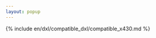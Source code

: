```yaml
---
layout: popup
---
```


{% include en/dxl/compatible_dxl/compatible_x430.md %}

<!-- 

|      Model       |                                               Stall Torque                                               | No-Load Speed                                                                          |
|:----------------:|:--------------------------------------------------------------------------------------------------------:|:---------------------------------------------------------------------------------------|
|  [XL430-W250-T]  | 1.0 [N.m] (at 9.0 [V], 1.0 [A])<br>1.4 [N.m] (at 11.1 [V], 1.3 [A])<br>1.5 [N.m] (at 12.0 [V], 1.4 [A])  | 47 [rev/min] (at 9.0 [V])<br>57 [rev/min] (at 11.1 [V])<br>61 [rev/min] (at 12.0 [V])  |
|  [XW430-T333-R]  | 2.9 [N.m] (at 11.1 [V], 1.2 [A])<br>3.1 [N.m] (at 12.0 [V], 1.3 [A])<br>3.6 [N.m] (at 14.8 [V], 1.5 [A]) | 29 [rev/min] (at 11.1 [V]<br>31 [rev/min] (at 12.0 [V]<br>39 [rev/min] (at 14.8 [V])   |
|  [XW430-T200-R]  | 6.4 [N.m] (at 11.1 [V], 4.5 [A])<br>6.9 [N.m] (at 12.0 [V], 4.9 [A])<br>8.3 [N.m] (at 14.8 [V], 5.9 [A]) | 49 [rev/min] (at 11.1 [V]<br>53 [rev/min] (at 12.0 [V]<br>66 [rev/min] (at 14.8 [V])   |
|  [XD430-T350-R]  | 3.1 [N.m] (at 11.1 [V], 1.2 [A])<br>3.4 [N.m] (at 12.0 [V], 1.3 [A])<br>4.2 [N.m] (at 14.8 [V], 1.5 [A]) | 27 [rev/min] (at 11.1 [V])<br>30 [rev/min] (at 12.0 [V])<br>37 [rev/min] (at 14.8 [V]) |
|  [XD430-T210-R]  | 2.2 [N.m] (at 11.1 [V], 1.2 [A])<br>2.5 [N.m] (at 12.0 [V], 1.3 [A])<br>3.1 [N.m] (at 14.8 [V], 1.5 [A]) | 46 [rev/min] (at 11.1 [V])<br>50 [rev/min] (at 12.0 [V])<br>62 [rev/min] (at 14.8 [V]) |
|  [XH430-V350-R]  |                                      3.3 [N.m] (at 24 [V], 0.7[A])                                       | 31 [rev/min] (at 24 [V])                                                               |
| [XH430-W350-T/R] | 3.1 [N.m] (at 11.1 [V], 1.2 [A])<br>3.4 [N.m] (at 12.0 [V], 1.3 [A])<br>4.2 [N.m] (at 14.8 [V], 1.5 [A]) | 27 [rev/min] (at 11.1 [V])<br>30 [rev/min] (at 12.0 [V])<br>37 [rev/min] (at 14.8 [V]) |
|  [XH430-V210-R]  |                                      2.6 [N.m] (at 24 [V], 0.7[A])                                       | 52 [rev/min] (at 24 [V])                                                               |
| [XH430-W210-T/R] | 2.2 [N.m] (at 11.1 [V], 1.2 [A])<br>2.5 [N.m] (at 12.0 [V], 1.3 [A])<br>3.1 [N.m] (at 14.8 [V], 1.5 [A]) | 46 [rev/min] (at 11.1 [V])<br>50 [rev/min] (at 12.0 [V])<br>62 [rev/min] (at 14.8 [V]) |
| [XM430-W350-T/R] | 3.8 [N.m] (at 11.1 [V], 2.1 [A])<br>4.1 [N.m] (at 12.0 [V], 2.3 [A])<br>4.8 [N.m] (at 14.8 [V], 2.7 [A]) | 43 [rev/min] (at 11.1 [V])<br>46 [rev/min] (at 12.0 [V])<br>57 [rev/min] (at 14.8 [V]) |
| [XM430-W210-T/R] | 2.7 [N.m] (at 11.1 [V], 2.1 [A])<br>3.0 [N.m] (at 12.0 [V], 2.3 [A])<br>3.7 [N.m] (at 14.8 [V], 2.7 [A]) | 70 [rev/min] (at 11.1 [V])<br>77 [rev/min] (at 12.0 [V])<br>95 [rev/min] (at 14.8 [V]) |
|  [XC430-W240-T]  | 1.4 [N.m] (at 9.0 [V], 1.1 [A])<br>1.7 [N.m] (at 11.1 [V], 1.3 [A])<br>1.9 [N.m] (at 12.0 [V], 1.4 [A])  | 52 [rev/min] (at 9.0 [V])<br>65 [rev/min] (at 11.1 [V])<br>70 [rev/min] (at 12.0 [V])  |
|  [XC430-W150-T]  | 1.2 [N.m] (at 9.0 [V], 1.1 [A])<br>1.4 [N.m] (at 11.1 [V], 1.3 [A])<br>1.6 [N.m] (at 12.0 [V], 1.4 [A])  | 80 [rev/min] (at 9.0 [V])<br>99 [rev/min] (at 11.1 [V])<br>106 [rev/min] (at 12.0 [V]) | 

-->
